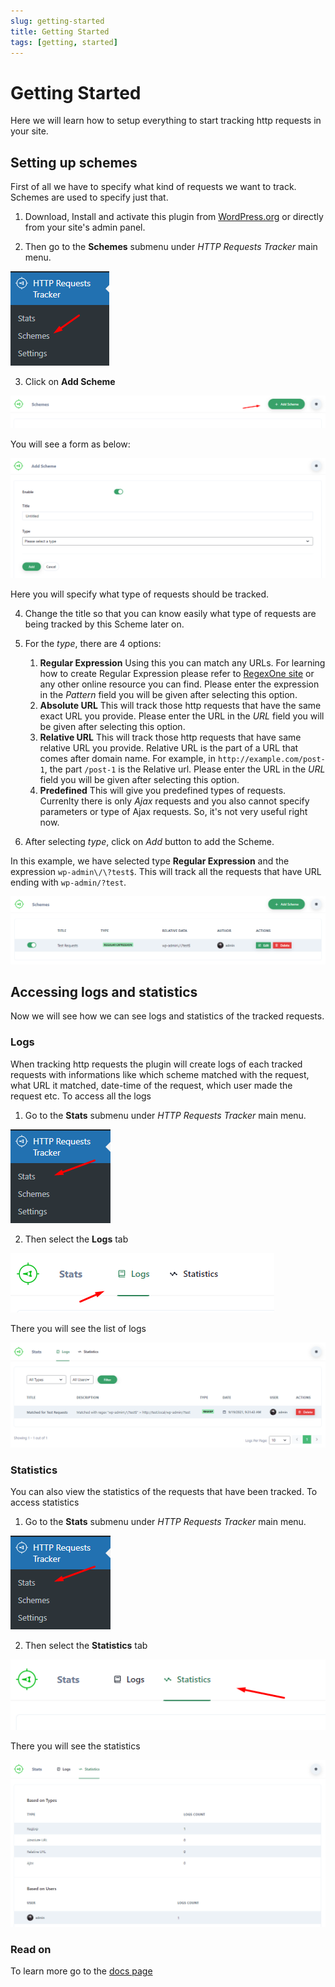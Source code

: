 ```yaml
---
slug: getting-started
title: Getting Started
tags: [getting, started]
---
```


# Getting Started

Here we will learn how to setup everything to start tracking http requests in your site.

## Setting up schemes

First of all we have to specify what kind of requests we want to track. Schemes are used to specify just that.

1. Download, Install and activate this plugin from [WordPress.org](https://wordpress.org/plugins/http-requests-tracker/) or directly from your site's admin panel.

2. Then go to the **Schemes** submenu under *HTTP Requests Tracker* main menu.

![Screenshot](./Screenshot_1.png)

3. Click on **Add Scheme**

![Screenshot](./Screenshot_2.png)

You will see a form as below:

![Screenshot](./Screenshot_3.png)

Here you will specify what type of requests should be tracked.

4. Change the title so that you can know easily what type of requests are being tracked by this Scheme later on.

5. For the *type*, there are 4 options:
	1. **Regular Expression** Using this you can match any URLs. For learning how to create Regular Expression please refer to [RegexOne site](https://regexone.com/) or any other online resource you can find. Please enter the expression in the *Pattern* field you will be given after selecting this option.
	2. **Absolute URL** This will track those http requests that have the same exact URL you provide. Please enter the URL in the *URL* field you will be given after selecting this option.
	3. **Relative URL** This will track those http requests that have same relative URL you provide. Relative URL is the part of a URL that comes after domain name. For example, in `http://example.com/post-1`, the part `/post-1` is the Relative url. Please enter the URL in the *URL* field you will be given after selecting this option.
	4. **Predefined** This will give you predefined types of requests. Currenlty there is only *Ajax* requests and you also cannot specify parameters or type of Ajax requests. So, it's not very useful right now.

6. After selecting *type*, click on *Add* button to add the Scheme.

In this example, we have selected type **Regular Expression** and the expression `wp-admin\/\?test$`. This will track all the requests that have URL ending with `wp-admin/?test`.

![Screenshot](./Screenshot_4.png)

## Accessing logs and statistics

Now we will see how we can see logs and statistics of the tracked requests.

### Logs

When tracking http requests the plugin will create logs of each tracked requests with informations like which scheme matched with the request, what URL it matched, date-time of the request, which user made the request etc. To access all the logs

1. Go to the **Stats** submenu under *HTTP Requests Tracker* main menu.

![Screenshot](./Screenshot_5.png)

2. Then select the **Logs** tab

![Screenshot](./Screenshot_6.png)

There you will see the list of logs

![Screenshot](./Screenshot_7.png)

### Statistics

You can also view the statistics of the requests that have been tracked. To access statistics

1. Go to the **Stats** submenu under *HTTP Requests Tracker* main menu.

![Screenshot](./Screenshot_5.png)

2. Then select the **Statistics** tab

![Screenshot](./Screenshot_8.png)

There you will see the statistics

![Screenshot](./Screenshot_9.png)

### Read on

To learn more go to the [docs page](/docs/intro)
